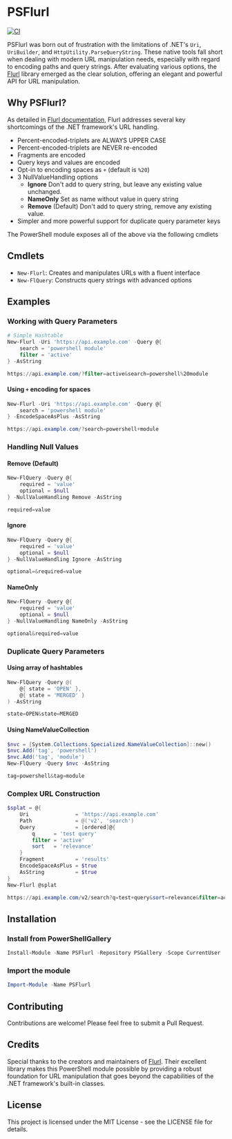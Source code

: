 # PSFlurl

[![CI](https://github.com/vercellone/PSFlurl/actions/workflows/ci.yml/badge.svg)](https://github.com/vercellone/PSFlurl/actions/workflows/ci.yml)

PSFlurl was born out of frustration with the limitations of .NET's `Uri`, `UriBuilder`, and `HttpUtility.ParseQueryString`. These native tools fall short when dealing with modern URL manipulation needs, especially with regard to encoding paths and query strings. After evaluating various options, the [Flurl](https://flurl.dev) library emerged as the clear solution, offering an elegant and powerful API for URL manipulation.

## Why PSFlurl?

As detailed in [Flurl documentation](https://flurl.dev/docs/fluent-url/), Flurl addresses several key shortcomings of the .NET framework's URL handling.

- Percent-encoded-triplets are ALWAYS UPPER CASE
- Percent-encoded-triplets are NEVER re-encoded
- Fragments are encoded
- Query keys and values are encoded
- Opt-in to encoding spaces as `+` (default is `%20`)
- 3 NullValueHandling options
  - **Ignore** Don't add to query string, but leave any existing value unchanged.
  - **NameOnly** Set as name without value in query string
  - **Remove** (Default) Don't add to query string, remove any existing value.
- Simpler and more powerful support for duplicate query parameter keys

The PowerShell module exposes all of the above via the following cmdlets

## Cmdlets

- `New-Flurl`: Creates and manipulates URLs with a fluent interface
- `New-FlQuery`: Constructs query strings with advanced options

## Examples

### Working with Query Parameters

```powershell
# Simple Hashtable
New-Flurl -Uri 'https://api.example.com' -Query @{
    search = 'powershell module'
    filter = 'active'
} -AsString

https://api.example.com/?filter=active&search=powershell%20module
```

#### Using `+` encoding for spaces

```powershell
New-Flurl -Uri 'https://api.example.com' -Query @{
    search = 'powershell module'
} -EncodeSpaceAsPlus -AsString

https://api.example.com/?search=powershell+module
```

### Handling Null Values

#### Remove (Default)
```powershell
New-FlQuery -Query @{
    required = 'value'
    optional = $null
} -NullValueHandling Remove -AsString

required=value
```

#### Ignore
```powershell
New-FlQuery -Query @{
    required = 'value'
    optional = $null
} -NullValueHandling Ignore -AsString

optional=&required=value
```

#### NameOnly
```powershell
New-FlQuery -Query @{
    required = 'value'
    optional = $null
} -NullValueHandling NameOnly -AsString

optional&required=value
```

### Duplicate Query Parameters

#### Using array of hashtables
```powershell
New-FlQuery -Query @(
    @{ state = 'OPEN' },
    @{ state = 'MERGED' }
) -AsString

state=OPEN&state=MERGED
```

#### Using NameValueCollection
```powershell
$nvc = [System.Collections.Specialized.NameValueCollection]::new()
$nvc.Add('tag', 'powershell')
$nvc.Add('tag', 'module')
New-FlQuery -Query $nvc -AsString

tag=powershell&tag=module
```

### Complex URL Construction

```powershell
$splat = @{
    Uri               = 'https://api.example.com'
    Path              = @('v2', 'search')
    Query             = [ordered]@{
        q      = 'test query'
        filter = 'active'
        sort   = 'relevance'
    }
    Fragment          = 'results'
    EncodeSpaceAsPlus = $true
    AsString          = $true
}
New-Flurl @splat

https://api.example.com/v2/search?q=test+query&sort=relevance&filter=active#results
```

## Installation

### Install from PowerShellGallery

```powershell
Install-Module -Name PSFlurl -Repository PSGallery -Scope CurrentUser
```

### Import the module

```powershell
Import-Module -Name PSFlurl
```

## Contributing

Contributions are welcome! Please feel free to submit a Pull Request.

## Credits

Special thanks to the creators and maintainers of [Flurl](https://flurl.dev). Their excellent library makes this PowerShell module possible by providing a robust foundation for URL manipulation that goes beyond the capabilities of the .NET framework's built-in classes.

## License

This project is licensed under the MIT License - see the LICENSE file for details.